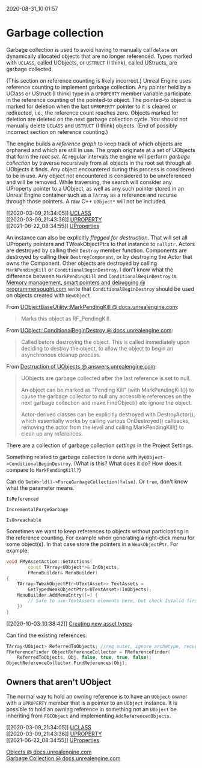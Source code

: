 2020-08-31_10:01:57

# Garbage collection

Garbage collection is used to avoid having to manually call `delete` on dynamically allocated objects that are no longer referenced.
Types marked with `UCLASS`, called UObjects, or `USTRUCT` (I think), called UStructs, are garbage collected.

(This section on reference counting is likely incorrect.)
Unreal Engine uses reference counting to implement garbage collection.
Any pointer held by a UClass or UStruct (I think) type in a `UPROPERTY` member variable participate in the reference counting of the pointed-to object.
The pointed-to object is marked for deletion when the last `UPROPERTY` pointer to it is cleared or redirected, i.e., the reference count reaches zero.
Objects marked for deletion are deleted on the next garbage collection cycle.
You should not manually delete `UCLASS` and `USTRUCT` (I think) objects.
(End of possibly incorrect section on reference counting.)

The engine builds a *reference graph* to keep track of which objects are orphaned and which are still in use.
The graph originate at a set of UObjects that form the *root set*.
At regular intervals the engine will perform *garbage collection* by traverse recursively from all objects in the root set through all UObjects it finds.
Any object encountered during this process is considered to be in use.
Any object not encountered is considered to be unreferenced and will be removed.
While traversing, the search will consider any UProperty pointer to a UObject, as well as any such pointer stored in an Unreal Engine container such as a `TArray` as a reference and recurse through those pointers.
A raw C++ `UObject*` will not be included.

[[2020-03-09_21:34:05]] [UCLASS](./UCLASS.md)  
[[2020-03-09_21:43:36]] [UPROPERTY](./UPROPERTY.md)  
[[2021-06-22_08:34:55]] [UProperties](./UProperties.md)  

An instance can also be explicitly *flagged for destruction*.
That will set all UProperty pointers and TWeakObjectPtrs to that instance to `nullptr`.
Actors are destroyed by calling their `Destroy` member function.
Components are destroyed by calling their `DestroyComponent`, or by destroying the Actor that owns the Component.
Other objects are destroyed by calling `MarkPendingKill` or `ConditionalBeginDestroy`.
I don't know what the difference between `MarkPendingKill` and `ConditionalBeginDestroy` is.
[Memory management, smart pointers and debugging @ programmersought.com](https://www.programmersought.com/article/10374623602/) write that `ConditionalBeginDestroy` should be used on objects created with `NewObject`.

From [UObjectBaseUtility::MarkPendingKill @ docs.unrealengine.com](https://docs.unrealengine.com/4.26/en-US/API/Runtime/CoreUObject/UObject/UObjectBaseUtility/MarkPendingKill/):

> Marks this object as RF_PendingKill.

From [UObject::ConditionalBeginDestroy @ docs.unrealengine.com](https://docs.unrealengine.com/4.26/en-US/API/Runtime/CoreUObject/UObject/UObject/ConditionalBeginDestroy/):

> Called before destroying the object. This is called immediately upon deciding to destroy the object, to allow the object to begin an asynchronous cleanup process.

From [Destruction of UObjects @ answers.unrealengine.com](https://answers.unrealengine.com/questions/12111/destruction-of-uobjects.html):

> UObjects are garbage collected after the last reference is set to null.
>
> An object can be marked as "Pending Kill" (with MarkPendingKill()) to cause the garbage collector to null any accessible references on the next garbage collection and make FindObject() etc ignore the object.
> 
> Actor-derived classes can be explicitly destroyed with DestroyActor(), which essentially works by calling various OnDestroyed() callbacks, removing the actor from the level and calling MarkPendingKill() to clean up any references.



There are a collection of garbage collection *settings* in the Project Settings.

Something related to garbage collection is done with `MyUObject->ConditionalBeginDestroy`.
(What is this? What does it do? How does it compare to `MarkPendingKill?`)

Can do `GetWorld()->ForceGarbageCollection(false)`.
Or `true`, don't know what the parameter means.

`IsReferenced`

`IncrementalPurgeGarbage`

`IsUnreachable`

Sometimes we want to keep references to objects without participating in the reference counting.
For example when generating a right-click menu for some object(s).
In that case store the pointers in a `WeakObjectPtr`.
For example:
```c++
void FMyAssetAction::GetActions(
        const TArray<UObject*>& InObjects,
        FMenuBuilder& MenuBuilder)
{
    TArray<TWeakObjectPtr<UTextAsset>> TextAssets =
        GetTypedWeakObjectPtrs<UTextAsset>(InObjects);
    MenuBuilder.AddMenuEntry([=] {
        // Safe to use TextAssets elements here, but check IsValid first.
    })
}
```

[[2020-10-03_10:38:42]] [Creating new asset types](./Creating%20new%20asset%20types.md)  

Can find the existing references:
```c++
TArray<UObject> ReferredToObjects; //req outer, ignore archetype, recursive, ignore transient
FReferenceFinder ObjectReferenceCollector = FReferenceFinder(
    ReferredToObjects, Obj, false, true, true, false);
ObjectReferenceCollector.FindReferences(Obj);
```

## Owners that aren't UObject

The normal way to hold an owning reference is to have an `UObject` owner with a `UPROPERTY` member that is a pointer to an `UObject` instance.
It is possible to hold an owning reference in something not an `UObject` be inheriting from `FGCObject` and implementing `AddReferencedObjects`.




[[2020-03-09_21:34:05]] [UCLASS](./UCLASS.md)  
[[2020-03-09_21:43:36]] [UPROPERTY](./UPROPERTY.md)  
[[2021-06-22_08:34:55]] [UProperties](./UProperties.md)  


[Objects @ docs.unrealengine.com](https://docs.unrealengine.com/4.26/en-US/ProgrammingAndScripting/ProgrammingWithCPP/UnrealArchitecture/Objects/)  
[Garbage Collection @ docs.unrealengine.com](https://docs.unrealengine.com/4.26/en-US/ProgrammingAndScripting/ProgrammingWithCPP/UnrealArchitecture/Objects/Optimizations/#garbagecollection)  
